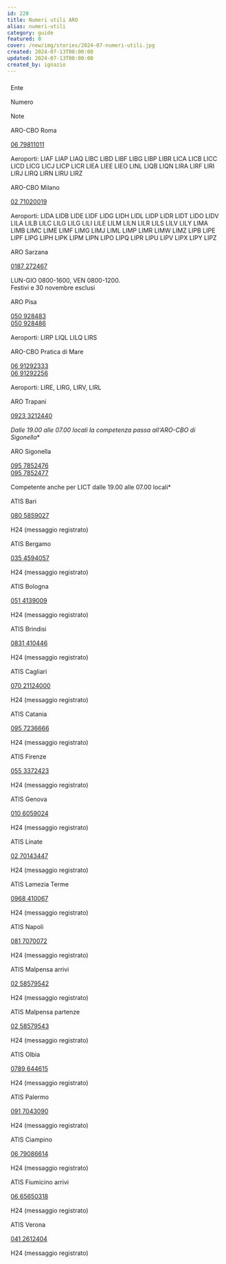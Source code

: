 ```yaml
---
id: 228
title: Numeri utili ARO
alias: numeri-utili
category: guide
featured: 0
cover: /new/img/stories/2024-07-numeri-utili.jpg
created: 2024-07-13T00:00:00
updated: 2024-07-13T00:00:00
created_by: ignazio
---
```


<style>
    .grid > div {
        padding: 0.5rem;
        border-bottom-width: 1px;
        border-color: rgb(249 115 22);
    }

    .grid > div:nth-of-type(1),
    .grid > div:nth-of-type(2),
    .grid > div:nth-of-type(3) {
        border-top-width: 1px;
    }
</style>

<div class="grid grid-cols-[auto,auto,1fr]">
    <div class="text-orange-500 font-semibold text-xl">Ente</div>
    <div class="text-orange-500 font-semibold text-xl">Numero</div>
    <div class="text-orange-500 font-semibold text-xl">Note</div>
    <div>ARO-CBO Roma</div>
    <div><a href="tel:+390679811011">06 79811011</a></div>
    <div>Aeroporti: LIAF LIAP LIAQ LIBC LIBD LIBF LIBG LIBP LIBR LICA LICB LICC LICD LICG LICJ LICP LICR LIEA LIEE LIEO LINL LIQB LIQN LIRA LIRF LIRI LIRJ LIRQ LIRN LIRU LIRZ</div>
    <div>ARO-CBO Milano</div>
    <div><a href="tel:+390271020019">02 71020019</a></div>
    <div>Aeroporti: LIDA LIDB LIDE LIDF LIDG LIDH LIDL LIDP LIDR LIDT LIDO LIDV LILA LILB LILC LILG LILG LILI LILE LILM LILN LILR LILS LILV LILY LIMA LIMB LIMC LIME LIMF LIMG LIMJ LIML LIMP LIMR LIMW LIMZ LIPB LIPE LIPF LIPG LIPH LIPK LIPM LIPN LIPO LIPQ LIPR LIPU LIPV LIPX LIPY LIPZ</div>
    <div>ARO Sarzana</div>
    <div><a href="tel:+390187272467">0187 272467</a></div>
    <div>LUN-GIO 0800-1600, VEN 0800-1200.<br />Festivi e 30 novembre esclusi</div>
    <div>ARO Pisa</div>
    <div><a href="tel:+39050928483">050 928483</a><br><a href="tel:+39050928486">050 928486</a></div>
    <div>Aeroporti: LIRP LIQL LILQ LIRS</div>
    <div>ARO-CBO Pratica di Mare</div>
    <div><a href="tel:+390691292333">06 91292333</a><br><a href="tel:+390691292256">06 91292256</a></div>
    <div>Aeroporti: LIRE, LIRG, LIRV, LIRL</div>
    <div>ARO Trapani</div>
    <div><a href="tel:+3909233212440">0923 3212440</a></div>
    <div><i>Dalle 19.00 alle 07.00 locali la competenza passa all'ARO-CBO di Sigonella</i>*</div>
    <div>ARO Sigonella</div>
    <div><a href="tel:+390957852476">095 7852476</a><br><a href="tel:+390957852477">095 7852477</a></div>
    <div>Competente anche per LICT dalle 19.00 alle 07.00 locali*</div>
    <div>ATIS Bari</div>
    <div><a href="tel:+390805859027">080 5859027</a></div>
    <div>H24 (messaggio registrato)</div>
    <div>ATIS Bergamo</div>
    <div><a href="tel:+390354594057">035 4594057</a></div>
    <div>H24 (messaggio registrato)</div>
    <div>ATIS Bologna</div>
    <div><a href="tel:+390514139009">051 4139009</a></div>
    <div>H24 (messaggio registrato)</div>
    <div>ATIS Brindisi</div>
    <div><a href="tel:+390831410446">0831 410446</a></div>
    <div>H24 (messaggio registrato)</div>
    <div>ATIS Cagliari</div>
    <div><a href="tel:+3907021124000">070 21124000</a></div>
    <div>H24 (messaggio registrato)</div>
    <div>ATIS Catania</div>
    <div><a href="tel:+390957236666">095 7236666</a></div>
    <div>H24 (messaggio registrato)</div>
    <div>ATIS Firenze</div>
    <div><a href="tel:+390553372423">055 3372423</a></div>
    <div>H24 (messaggio registrato)</div>
    <div>ATIS Genova</div>
    <div><a href="tel:+390106059024">010 6059024</a></div>
    <div>H24 (messaggio registrato)</div>
    <div>ATIS Linate</div>
    <div><a href="tel:+390270143447">02 70143447</a></div>
    <div>H24 (messaggio registrato)</div>
    <div>ATIS Lamezia Terme</div>
    <div><a href="tel:+390968410067">0968 410067</a></div>
    <div>H24 (messaggio registrato)</div>
    <div>ATIS Napoli</div>
    <div><a href="tel:+390817070072">081 7070072</a></div>
    <div>H24 (messaggio registrato)</div>
    <div>ATIS Malpensa arrivi</div>
    <div><a href="tel:+390258579542">02 58579542</a></div>
    <div>H24 (messaggio registrato)</div>
    <div>ATIS Malpensa partenze</div>
    <div><a href="tel:+390258579543">02 58579543</a></div>
    <div>H24 (messaggio registrato)</div>
    <div>ATIS Olbia</div>
    <div><a href="tel:+390789644615">0789 644615</a></div>
    <div>H24 (messaggio registrato)</div>
    <div>ATIS Palermo</div>
    <div><a href="tel:+390917043090">091 7043090</a></div>
    <div>H24 (messaggio registrato)</div>
    <div>ATIS Ciampino</div>
    <div><a href="tel:+390679086614">06 79086614</a></div>
    <div>H24 (messaggio registrato)</div>
    <div>ATIS Fiumicino arrivi</div>
    <div><a href="tel:+390665650318">06 65650318</a></div>
    <div>H24 (messaggio registrato)</div>
    <div>ATIS Verona</div>
    <div><a href="tel:+390412612404">041 2612404</a></div>
    <div>H24 (messaggio registrato)</div>
</div>
